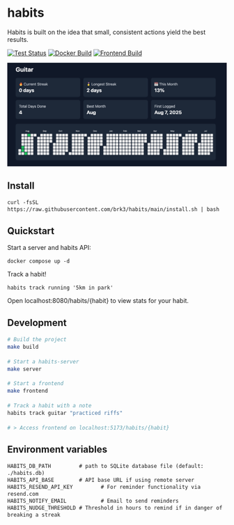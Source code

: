 # habits

Habits is built on the idea that small, consistent actions yield the best results.

[![Test Status](https://github.com/brk3/habits/actions/workflows/test.yml/badge.svg)](https://github.com/brk3/habits/actions/workflows/test.yml)
[![Docker Build](https://github.com/brk3/habits/actions/workflows/docker-latest.yml/badge.svg)](https://github.com/brk3/habits/actions/workflows/docker.yml)
[![Frontend Build](https://github.com/brk3/habits/actions/workflows/frontend-docker-latest.yml/badge.svg)](https://github.com/brk3/habits/actions/workflows/frontend.yml)

![Screenshot](./screenshot.png)

## Install
```
curl -fsSL https://raw.githubusercontent.com/brk3/habits/main/install.sh | bash
```

## Quickstart
Start a server and habits API:
```
docker compose up -d
```

Track a habit!
```
habits track running '5km in park'
```

Open localhost:8080/habits/{habit} to view stats for your habit.

## Development
```bash
# Build the project
make build

# Start a habits-server
make server

# Start a frontend
make frontend

# Track a habit with a note
habits track guitar "practiced riffs"

# > Access frontend on localhost:5173/habits/{habit}
```

## Environment variables
```
HABITS_DB_PATH         # path to SQLite database file (default: ./habits.db)
HABITS_API_BASE        # API base URL if using remote server
HABITS_RESEND_API_KEY         # For reminder functionality via resend.com
HABITS_NOTIFY_EMAIL           # Email to send reminders
HABITS_NUDGE_THRESHOLD # Threshold in hours to remind if in danger of breaking a streak
```
